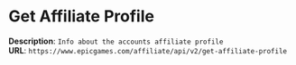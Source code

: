 # Get Affiliate Profile

**Description**: `Info about the accounts affiliate profile` \
**URL**: `https://www.epicgames.com/affiliate/api/v2/get-affiliate-profile`
